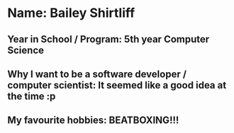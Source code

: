 # Name: Bailey Shirtliff

## Year in School / Program: 5th year Computer Science

## Why I want to be a software developer / computer scientist: It seemed like a good idea at the time :p

## My favourite hobbies: BEATBOXING!!!